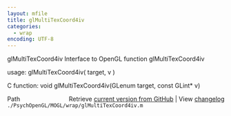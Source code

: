 ```yaml
---
layout: mfile
title: glMultiTexCoord4iv
categories:
  - wrap
encoding: UTF-8
---
```


glMultiTexCoord4iv  Interface to OpenGL function glMultiTexCoord4iv  

usage:  glMultiTexCoord4iv( target, v )  

C function:  void glMultiTexCoord4iv(GLenum target, const GLint\* v)  


<div class="code_header" style="text-align:right;">
  <span style="float:left;">Path&nbsp;&nbsp;</span> <span class="counter">Retrieve <a href=
  "https://raw.github.com/Psychtoolbox-3/Psychtoolbox-3/beta/./PsychOpenGL/MOGL/wrap/glMultiTexCoord4iv.m">current version from GitHub</a> | View <a href=
  "https://github.com/Psychtoolbox-3/Psychtoolbox-3/commits/beta/./PsychOpenGL/MOGL/wrap/glMultiTexCoord4iv.m">changelog</a></span>
</div>
<div class="code">
  <code>./PsychOpenGL/MOGL/wrap/glMultiTexCoord4iv.m</code>
</div>
